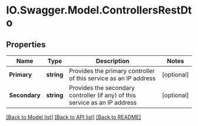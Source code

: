 # IO.Swagger.Model.ControllersRestDto
## Properties

Name | Type | Description | Notes
------------ | ------------- | ------------- | -------------
**Primary** | **string** | Provides the primary controller of this service as an IP address | [optional] 
**Secondary** | **string** | Provides the secondary controller (if any) of this service as an IP address | [optional] 

[[Back to Model list]](../README.md#documentation-for-models) [[Back to API list]](../README.md#documentation-for-api-endpoints) [[Back to README]](../README.md)

